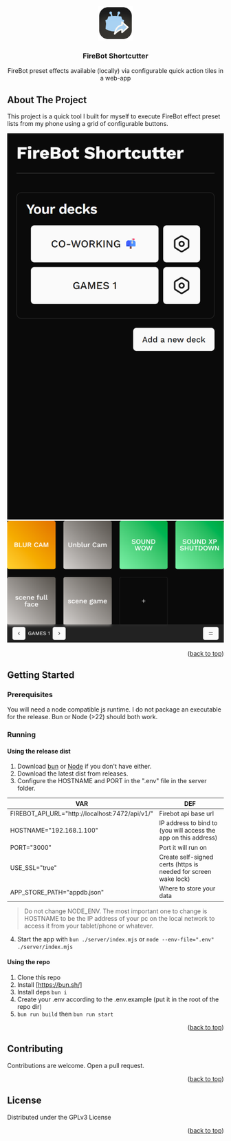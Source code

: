 <!-- Improved compatibility of back to top link: See: https://github.com/othneildrew/Best-README-Template/pull/73 -->

<a id="readme-top"></a>

<!-- PROJECT SHIELDS -->
<!--
*** I'm using markdown "reference style" links for readability.
*** Reference links are enclosed in brackets [ ] instead of parentheses ( ).
*** See the bottom of this document for the declaration of the reference variables
*** for contributors-url, forks-url, etc. This is an optional, concise syntax you may use.
*** https://www.markdownguide.org/basic-syntax/#reference-style-links
-->

<!-- PROJECT LOGO -->
<br />
<div align="center">
  <a href="https://github.com/othneildrew/Best-README-Template">
    <img src="assets/logo.png" alt="Logo" width="80" height="80">
  </a>

  <h3 align="center">FireBot Shortcutter</h3>

  <p align="center">
    FireBot preset effects available (locally) via configurable quick action tiles in a web-app
  </p>
</div>

<!-- ABOUT THE PROJECT -->

## About The Project

This project is a quick tool I built for myself to execute FireBot effect preset lists from my phone using a grid of configurable buttons.

![HOME](docs/res/home.png)
![EXAMPLE DECK](docs/res/landscape_deck.png)

<p align="right">(<a href="#readme-top">back to top</a>)</p>

<!-- GETTING STARTED -->

## Getting Started

### Prerequisites

You will need a node compatible js runtime. I do not package an executable for the release. Bun or Node (>22) should both work.

### Running

#### Using the release dist

1. Download [bun](https://bun.sh/) or [Node](https://nodejs.org/en/download) if you don't have either.
2. Download the latest dist from releases.
3. Configure the HOSTNAME and PORT in the ".env" file in the server folder.

| VAR                                             | DEF                                                             |
| ----------------------------------------------- | --------------------------------------------------------------- |
| FIREBOT_API_URL="http://localhost:7472/api/v1/" | Firebot api base url                                            |
| HOSTNAME="192.168.1.100"                        | IP address to bind to (you will access the app on this address) |
| PORT="3000"                                     | Port it will run on                                             |
| USE_SSL="true"                                  | Create self-signed certs (https is needed for screen wake lock) |
| APP_STORE_PATH="appdb.json"                     | Where to store your data                                        |

> Do not change NODE_ENV. The most important one to change is HOSTNAME to be the IP address of your pc on the local network to access it from your tablet/phone or whatever.

4. Start the app with `bun ./server/index.mjs` or `node --env-file=".env" ./server/index.mjs`

#### Using the repo

1. Clone this repo
2. Install [https://bun.sh/]
3. Install deps `bun i`
4. Create your .env according to the .env.example (put it in the root of the repo dir)
5. `bun run build` then `bun run start`

<p align="right">(<a href="#readme-top">back to top</a>)</p>

<!-- CONTRIBUTING -->

## Contributing

Contributions are welcome. Open a pull request.

<p align="right">(<a href="#readme-top">back to top</a>)</p>

<!-- LICENSE -->

## License

Distributed under the GPLv3 License

<p align="right">(<a href="#readme-top">back to top</a>)</p>
